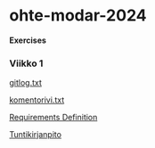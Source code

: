 # ohte-modar-2024

**Exercises**

### Viikko 1

[gitlog.txt](./kurssit/ot2023/laskarit/viikko1/gitlog.txt)

[komentorivi.txt](./kurssit/ot2023/laskarit/viikko1/komentorivi.txt)

[Requirements Definition](./memorygame/RequirementDefinition.md)

[Tuntikirjanpito](./memorygame/tuntikirjanpito.md)